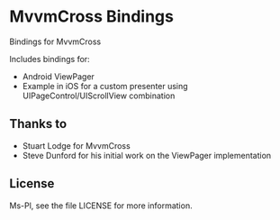 MvvmCross Bindings
==============================

Bindings for MvvmCross

Includes bindings for:
- Android ViewPager
- Example in iOS for a custom presenter using UIPageControl/UIScrollView combination

Thanks to
---------
- Stuart Lodge for MvvmCross
- Steve Dunford for his initial work on the ViewPager implementation

License
-------
Ms-Pl, see the file LICENSE for more information.
